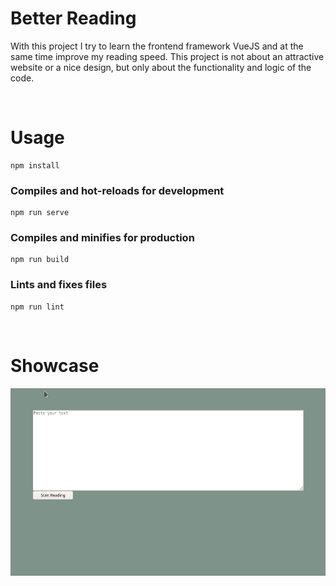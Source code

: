 # Better Reading

With this project I try to learn the frontend framework VueJS and at the same time improve my reading speed.
This project is not about an attractive website or a nice design, but only about the functionality and logic of the code.

<br>

# Usage

```
npm install
```

### Compiles and hot-reloads for development

```
npm run serve
```

### Compiles and minifies for production

```
npm run build
```

### Lints and fixes files

```
npm run lint
```

<br>

# Showcase

![Alt Text](./showcase.gif)
